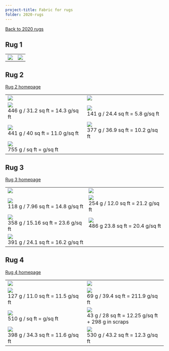 ```yaml
---
project-title: Fabric for rugs
folder: 2020-rugs
---
```


[Back to 2020 rugs](2020-rugs.html)

## Rug 1
<table>
	<tr><td><img class="table-img" src="img/2020-rug1-fabric.jpg" /></td><td><img class="table-img" src="img/2020-rug1-fabric-bw.jpg" /></td></tr>
</table>

## Rug 2
[Rug 2 homepage](2020-rugs-2.html)
<table>
	<tr><td><img class="table-img" src="img/IMG_1041.jpg" /></td><td><img class="table-img" src="IMG_1041-bw.jpg" /></td></tr>
	<tr><td><img class="table-img" src="img/green-boats.jpg" /><br />446 g / 31.2 sq ft = 14.3 g/sq ft</td>
	<td><img class="table-img" src="img/byzantine.jpg" /><br />141 g / 24.4 sq ft = 5.8 g/sq ft</td></tr>
	<tr><td><img class="table-img" src="img/yellow&flowers.jpg" /><br />441 g / 40 sq ft = 11.0 g/sq ft</td>
	<td><img class="table-img" src="img/peach-sheet.jpg" /><br />377 g / 36.9 sq ft = 10.2 g/sq ft</td></tr>
	<tr><td><img class="table-img" src="img/yellow-sheet.jpg" /><br />755 g /  sq ft = g/sq ft</td>
</table>

## Rug 3
[Rug 3 homepage](2020-rugs-3.html)
<table>
	<tr><td><img class="table-img" src="img/IMG_1038.jpg" /></td><td><img class="table-img" src="IMG_1038-bw.jpg" /></td></tr>
	<tr><td><img class="table-img" src="img/beige1.jpg" /><br />118 g / 7.96 sq ft = 14.8 g/sq ft</td>
	<td><img class="table-img" src="img/beige2.jpg" /><br />254 g / 12.0 sq ft = 21.2 g/sq ft</td></tr>
	<tr><td><img class="table-img" src="img/fish.jpg" /><br />358 g / 15.16 sq ft = 23.6 g/sq ft</td>
	<td><img class="table-img" src="img/purple-bird.jpg" /><br />486 g 23.8 sq ft = 20.4 g/sq ft</td></tr>
	<tr><td><img class="table-img" src="img/zebra.jpg" /><br />391 g / 24.1 sq ft = 16.2 g/sq ft</td></tr>
</table>

## Rug 4
[Rug 4 homepage](2020-rugs-4.html)
<table>
	<tr><td><img class="table-img" src="img/IMG_1044.jpg" /></td><td><img class="table-img" src="IMG_1044-bw.jpg" /></td></tr>
	<tr><td><img class="table-img" src="img/green-gold-dots.jpg" /><br />127 g / 11.0 sq ft = 11.5 g/sq ft</td>
	<td><img class="table-img" src="img/green-snowflakes.jpg" /><br />69 g / 39.4 sq ft = 211.9 g/sq ft</td></tr>
	<tr><td><img class="table-img" src="img/green-trees.jpg" /><br />510 g / sq ft = g/sq ft</td>
	<td><img class="table-img" src="img/holly.jpg" /><br />43 g / 28 sq ft = 12.25 g/sq ft<br />+ 298 g in scraps</td></tr>
	<tr><td><img class="table-img" src="img/red-trees.jpg" /><br />398 g / 34.3 sq ft = 11.6 g/sq ft</td>
	<td><img class="table-img" src="img/white-gold.jpg" /><br />530 g / 43.2 sq ft = 12.3 g/sq ft</td></tr>
</table>